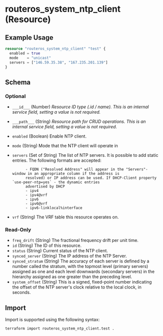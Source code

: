 # routeros_system_ntp_client (Resource)


## Example Usage
```terraform
resource "routeros_system_ntp_client" "test" {
  enabled = true
  mode    = "unicast"
  servers = ["146.59.35.38", "167.235.201.139"]
}
```

<!-- schema generated by tfplugindocs -->
## Schema

### Optional

- `___id___` (Number) <em>Resource ID type (.id / name). This is an internal service field, setting a value is not required.</em>
- `___path___` (String) <em>Resource path for CRUD operations. This is an internal service field, setting a value is not required.</em>
- `enabled` (Boolean) Enable NTP client.
- `mode` (String) Mode that the NTP client will operate in
- `servers` (Set of String) The list of NTP servers. It is possible to add static entries.
			The following formats are accepted:

			- FQDN ("Resolved Address" will appear in the "Servers"- window in an appropriate column if the address is 
			resolved) or IP address can be used. If DHCP-Client property `use-peer-ntp=yes` - the dynamic entries 
			advertised by DHCP
			- ipv4
			- ipv4@vrf
			- ipv6
			- ipv6@vrf
			- ipv6-linklocal%interface
- `vrf` (String) The VRF table this resource operates on.

### Read-Only

- `freq_drift` (String) The fractional frequency drift per unit time.
- `id` (String) The ID of this resource.
- `status` (String) Current status of the NTP client.
- `synced_server` (String) The IP address of the NTP Server.
- `synced_stratum` (String) The accuracy of each server is defined by a number called the stratum, with the topmost level (primary servers) assigned as one and each level downwards (secondary servers) in the hierarchy assigned as one greater than the preceding level.
- `system_offset` (String) This is a signed, fixed-point number indicating the offset of the NTP server's clock relative to the local clock, in seconds.

## Import
Import is supported using the following syntax:
```shell
terraform import routeros_system_ntp_client.test .
```
